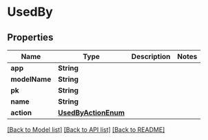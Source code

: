# UsedBy

## Properties
Name | Type | Description | Notes
------------ | ------------- | ------------- | -------------
**app** | **String** |  | 
**modelName** | **String** |  | 
**pk** | **String** |  | 
**name** | **String** |  | 
**action** | [**UsedByActionEnum**](UsedByActionEnum.md) |  | 

[[Back to Model list]](../README.md#documentation-for-models) [[Back to API list]](../README.md#documentation-for-api-endpoints) [[Back to README]](../README.md)


